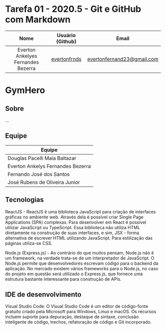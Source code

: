 # Tarefa 01 - 2020.5 - Git e GitHub com Markdown

|              Nome              | Usuário (Github) |          Email           |
| :----------------------------: | :--------------: | :----------------------: |
| Everton Ankelyes Fernandes Bezerra |  [evertonfrnds](github.com/evertofrnds)   | evertonfernand23@gmail.com |

# GymHero

## Sobre

...

## Equipe

| Equipe  |
|---|
| Douglas Pacelli Maia Baltazar |
| Everton Ankelys Fernandes Bezerra |
| Fernando José dos Santos |
| José Rubens de Oliveira Junior |

## Tecnologias

ReactJS - ReactJS é uma biblioteca JavaScript para criação de interfaces gráficas no ambiente web. Através dela é possível criar Single Page Applications (SPA) complexas. Para desenvolver em React é possível utilizar JavaScript ou TypeScript. Essa biblioteca não utiliza HTML diretamente na construção de suas interfaces, e sim, JSX - forma alternativa de escrever HTML utilizando JavaScript. Para estilização das páginas utiliza-se CSS.

Node.js (Express.js) - Ao contrário do que muitos pensam, Node.js não é um framework, na verdade trata-se de um interpretador de JavaScript. O Node.js permite que desenvolvedores escrevam código para o backend da aplicação. No mercado existem vários frameworks para o Node.js, no caso do projeto em questão será utilizado o Express.js, que fornece uma estrutura bastante interessante para construção de APIs.

## IDE de desenvolvimento

Visual Studio Code: 
O Visual Studio Code é um editor de código-fonte gratuito criado pela Microsoft para Windows, Linux e macOS. Os recursos incluem suporte para depuração, destaque de sintaxe, conclusão inteligente de código, trechos, refatoração de código e Git incorporado.